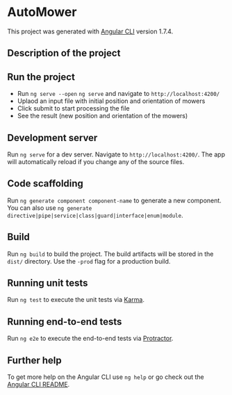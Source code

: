 # AutoMower

This project was generated with [Angular CLI](https://github.com/angular/angular-cli) version 1.7.4.

## Description of the project

## Run the project

  - Run `ng serve --open` `ng serve` and navigate to `http://localhost:4200/`
  - Uplaod an input file with initial position and orientation of mowers
  - Click submit to start processing the file
  - See the result (new position and orientation of the mowers)
  
## Development server

Run `ng serve` for a dev server. Navigate to `http://localhost:4200/`. The app will automatically reload if you change any of the source files.

## Code scaffolding

Run `ng generate component component-name` to generate a new component. You can also use `ng generate directive|pipe|service|class|guard|interface|enum|module`.

## Build

Run `ng build` to build the project. The build artifacts will be stored in the `dist/` directory. Use the `-prod` flag for a production build.

## Running unit tests

Run `ng test` to execute the unit tests via [Karma](https://karma-runner.github.io).

## Running end-to-end tests

Run `ng e2e` to execute the end-to-end tests via [Protractor](http://www.protractortest.org/).

## Further help

To get more help on the Angular CLI use `ng help` or go check out the [Angular CLI README](https://github.com/angular/angular-cli/blob/master/README.md).
